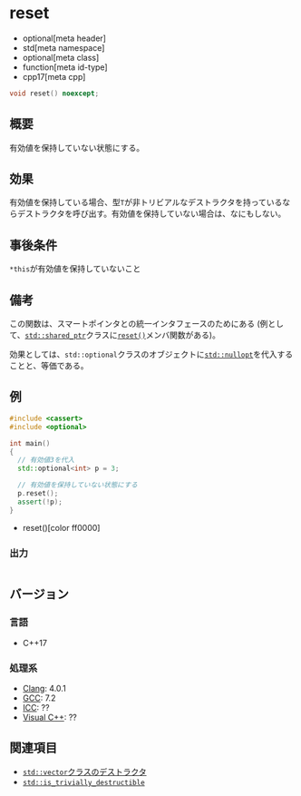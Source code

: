 # reset
* optional[meta header]
* std[meta namespace]
* optional[meta class]
* function[meta id-type]
* cpp17[meta cpp]

```cpp
void reset() noexcept;
```

## 概要
有効値を保持していない状態にする。


## 効果
有効値を保持している場合、型`T`が非トリビアルなデストラクタを持っているならデストラクタを呼び出す。有効値を保持していない場合は、なにもしない。


## 事後条件
`*this`が有効値を保持していないこと


## 備考
この関数は、スマートポインタとの統一インタフェースのためにある (例として、[`std::shared_ptr`](/reference/memory/shared_ptr.md)クラスに[`reset()`](/reference/memory/shared_ptr/reset.md)メンバ関数がある)。

効果としては、`std::optional`クラスのオブジェクトに[`std::nullopt`](/reference/optional/nullopt_t.md)を代入することと、等価である。


## 例
```cpp example
#include <cassert>
#include <optional>

int main()
{
  // 有効値3を代入
  std::optional<int> p = 3;

  // 有効値を保持していない状態にする
  p.reset();
  assert(!p);
}
```
* reset()[color ff0000]

### 出力
```
```

## バージョン
### 言語
- C++17

### 処理系
- [Clang](/implementation.md#clang): 4.0.1
- [GCC](/implementation.md#gcc): 7.2
- [ICC](/implementation.md#icc): ??
- [Visual C++](/implementation.md#visual_cpp): ??


## 関連項目
- [`std::vector`クラスのデストラクタ](/reference/vector/vector/op_destructor.md)
- [`std::is_trivially_destructible`](/reference/type_traits/is_trivially_destructible.md)
